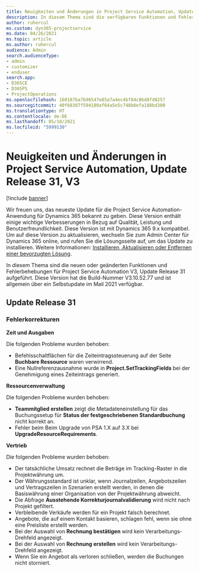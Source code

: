 ```yaml
---
title: Neuigkeiten und Änderungen in Project Service Automation, Update Release 31, V3
description: In diesem Thema sind die verfügbaren Funktionen und Fehlerbehebungen für Project Service Automation Update Release 31, V3 aufgeführt.
author: ruhercul
ms.custom: dyn365-projectservice
ms.date: 04/26/2021
ms.topic: article
ms.author: ruhercul
audience: Admin
search.audienceType:
- admin
- customizer
- enduser
search.app:
- D365CE
- D365PS
- ProjectOperations
ms.openlocfilehash: 160187ba7b96547e85a7a4ec4bf84c86d8fd8257
ms.sourcegitcommit: 40f68387f594180af64a5e5c748b6efa188bd300
ms.translationtype: HT
ms.contentlocale: de-DE
ms.lasthandoff: 05/10/2021
ms.locfileid: "5999130"
---
```

# <a name="whats-new-or-changed-in-project-service-automation-update-release-31-v3"></a>Neuigkeiten und Änderungen in Project Service Automation, Update Release 31, V3

[!include [banner](../includes/psa-now-project-operations.md)]

Wir freuen uns, das neueste Update für die Project Service Automation-Anwendung für Dynamics 365 bekannt zu geben. Diese Version enthält einige wichtige Verbesserungen in Bezug auf Qualität, Leistung und Benutzerfreundlichkeit. Diese Version ist mit Dynamics 365 9.x kompatibel. Um auf diese Version zu aktualisieren, wechseln Sie zum Admin Center für Dynamics 365 online, und rufen Sie die Lösungsseite auf, um das Update zu installieren. Weitere Informationen: [Installieren, Aktualisieren oder Entfernen einer bevorzugten Lösung](/power-platform/admin/install-remove-preferred-solution).

In diesem Thema sind die neuen oder geänderten Funktionen und Fehlerbehebungen für Project Service Automation V3, Update Release 31 aufgeführt. Diese Version hat die Build-Nummer V3.10.52.77 und ist allgemein über ein Selbstupdate im Mail 2021 verfügbar.

## <a name="update-release-31"></a>Update Release 31

### <a name="bug-fixes"></a>Fehlerkorrekturen

**Zeit und Ausgaben**

Die folgenden Probleme wurden behoben:

- Befehlsschaltflächen für die Zeiteintragssteuerung auf der Seite **Buchbare Ressource** waren verwirrend.
- Eine Nullreferenzausnahme wurde in **Project.SetTrackingFields** bei der Genehmigung eines Zeiteintrags generiert.

**Ressourcenverwaltung**

Die folgenden Probleme wurden behoben:

- **Teammitglied erstellen** zeigt die Metadateneinstellung für das Buchungssetup für **Status der festgeschriebenen Standardbuchung** nicht korrekt an.
- Fehler beim Beim Upgrade von PSA 1.X auf 3.X bei **UpgradeResourceRequirements**.


**Vertrieb**

Die folgenden Probleme wurden behoben:

- Der tatsächliche Umsatz rechnet die Beträge im Tracking-Raster in die Projektwährung um.
- Der Währungsstandard ist unklar, wenn Journalzeilen, Angebotszeilen und Vertragszeilen in Szenarien erstellt werden, in denen die Basiswährung einer Organisation von der Projektwährung abweicht.
- Die Abfrage **Ausstehende Korrekturjournalvalidierung** wird nicht nach Projekt gefiltert.
- Verbleibende Verkäufe werden für ein Projekt falsch berechnet.
- Angebote, die auf einem Kontakt basieren, schlagen fehl, wenn sie ohne eine Preisliste erstellt werden.
- Bei der Auswahl von **Rechnung bestätigen** wird kein Verarbeitungs-Drehfeld angezeigt.
- Bei der Auswahl von **Rechnung erstellen** wird kein Verarbeitungs-Drehfeld angezeigt.
- Wenn Sie ein Angebot als verloren schließen, werden die Buchungen nicht storniert.







